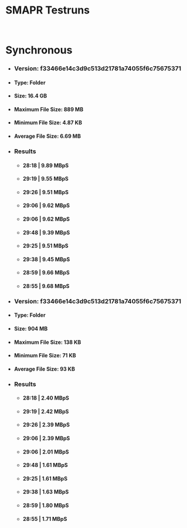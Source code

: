 # SMAPR Testruns

<br>

# Synchronous

+ ### Version: f33466e14c3d9c513d21781a74055f6c75675371
+ #### Type: Folder
+ #### Size: 16.4 GB
+ #### Maximum File Size: 889 MB
+ #### Minimum File Size: 4.87 KB
+ #### Average File Size: 6.69 MB
+ ### Results
    + #### 28:18 | 9.89 MBpS
    + #### 29:19 | 9.55 MBpS
    + #### 29:26 | 9.51 MBpS
    + #### 29:06 | 9.62 MBpS
    + #### 29:06 | 9.62 MBpS
    + #### 29:48 | 9.39 MBpS
    + #### 29:25 | 9.51 MBpS
    + #### 29:38 | 9.45 MBpS
    + #### 28:59 | 9.66 MBpS
    + #### 28:55 | 9.68 MBpS

+ ### Version: f33466e14c3d9c513d21781a74055f6c75675371
+ #### Type: Folder
+ #### Size: 904 MB
+ #### Maximum File Size: 138 KB
+ #### Minimum File Size:  71 KB
+ #### Average File Size:  93 KB
+ ### Results
    + #### 28:18 | 2.40 MBpS
    + #### 29:19 | 2.42 MBpS
    + #### 29:26 | 2.39 MBpS
    + #### 29:06 | 2.39 MBpS
    + #### 29:06 | 2.01 MBpS
    + #### 29:48 | 1.61 MBpS
    + #### 29:25 | 1.61 MBpS
    + #### 29:38 | 1.63 MBpS
    + #### 28:59 | 1.80 MBpS
    + #### 28:55 | 1.71 MBpS

